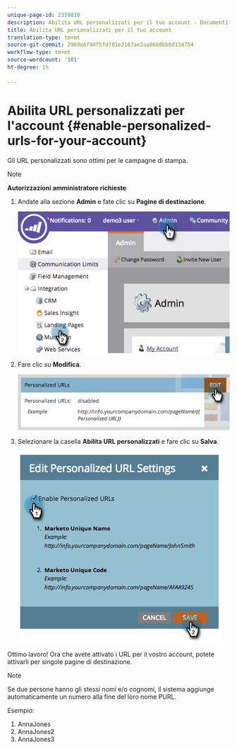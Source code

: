 ```yaml
---
unique-page-id: 2359810
description: Abilita URL personalizzati per il tuo account - Documenti Marketo - Documentazione prodotto
title: Abilita URL personalizzati per il tuo account
translation-type: tm+mt
source-git-commit: 2969e6f94f5fd781e2167ae2aa8680bb8d134754
workflow-type: tm+mt
source-wordcount: '101'
ht-degree: 1%

---
```



# Abilita URL personalizzati per l&#39;account {#enable-personalized-urls-for-your-account}

Gli URL personalizzati sono ottimi per le campagne di stampa.

>[!NOTE]
>
>**Autorizzazioni amministratore richieste**

1. Andate alla sezione **Admin** e fate clic su **Pagine di destinazione**.

   ![](assets/image2014-9-18-13-3a29-3a49.png)

1. Fare clic su **Modifica**.

   ![](assets/image2014-9-18-13-3a29-3a58.png)

1. Selezionare la casella **Abilita URL personalizzati** e fare clic su **Salva**.

   ![](assets/image2014-9-18-13-3a30-3a6.png)

Ottimo lavoro! Ora che avete attivato i URL per il vostro account, potete attivarli per singole pagine di destinazione.

>[!NOTE]
>
>Se due persone hanno gli stessi nomi e/o cognomi, il sistema aggiunge automaticamente un numero alla fine del loro nome PURL.
>
>Esempio:
>
>1. AnnaJones
>1. AnnaJones2
>1. AnnaJones3


